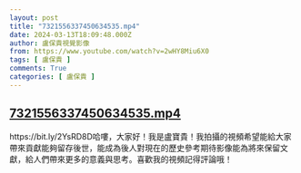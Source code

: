 ```yaml
---
layout: post
title: "7321556337450634535.mp4"
date: 2024-03-13T18:09:48.000Z
author: 盧保貴視覺影像
from: https://www.youtube.com/watch?v=2wHY8Miu6X0
tags: [ 盧保貴 ]
comments: True
categories: [ 盧保貴 ]
---
```

<!--1710353388000-->
[7321556337450634535.mp4](https://www.youtube.com/watch?v=2wHY8Miu6X0)
------

<div>
https://bit.ly/2YsRD8D哈嘍，大家好！我是盧寶貴！我拍攝的視頻希望能給大家帶來貢獻能夠留存後世，能成為後人對現在的歷史參考期待影像能為將來保留文獻，給人們帶來更多的意義與思考。喜歡我的視頻記得評論哦！
</div>
